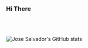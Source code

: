 ### Hi There

<br />
<br />

<!--START_SECTION:activity-->

![Jose Salvador's GitHub stats](https://github-readme-stats.vercel.app/api?username=Jsalvadorpp&count_private=true&show_icons=true)
